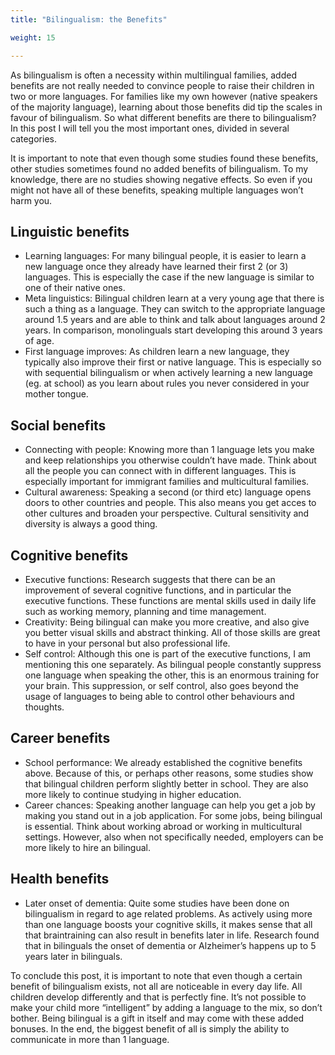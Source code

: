 ```yaml
---
title: "Bilingualism: the Benefits"

weight: 15

---
```

As bilingualism is often a necessity within multilingual families, added benefits are not really needed to convince people to raise their children in two or more languages. For families like my own however (native speakers of the majority language), learning about those benefits did tip the scales in favour of bilingualism. So what different benefits are there to bilingualism? In this post I will tell you the most important ones, divided in several categories.

It is important to note that even though some studies found these benefits, other studies sometimes found no added benefits of bilingualism. To my knowledge, there are no studies showing negative effects. So even if you might not have all of these benefits, speaking multiple languages won’t harm you.
## Linguistic benefits

- Learning languages: For many bilingual people, it is easier to learn a new language once they already have learned their first 2 (or 3) languages. This is especially the case if the new language is similar to one of their native ones.
- Meta linguistics: Bilingual children learn at a very young age that there is such a thing as a language. They can switch to the appropriate language around 1.5 years and are able to think and talk about languages around 2 years. In comparison, monolinguals start developing this around 3 years of age.
- First language improves: As children learn a new language, they typically also improve their first or native language. This is especially so with sequential bilingualism or when actively learning a new language (eg. at school) as you learn about rules you never considered in your mother tongue.

## Social benefits

- Connecting with people: Knowing more than 1 language lets you make and keep relationships you otherwise couldn’t have made. Think about all the people you can connect with in different languages. This is especially important for immigrant families and multicultural families.
- Cultural awareness: Speaking a second (or third etc) language opens doors to other countries and people. This also means you get acces to other cultures and broaden your perspective. Cultural sensitivity and diversity is always a good thing.

## Cognitive benefits

- Executive functions: Research suggests that there can be an improvement of several cognitive functions, and in particular the executive functions. These functions are mental skills used in daily life such as working memory, planning and time management.
- Creativity: Being bilingual can make you more creative, and also give you better visual skills and abstract thinking. All of those skills are great to have in your personal but also professional life.
- Self control: Although this one is part of the executive functions, I am mentioning this one separately. As bilingual people constantly suppress one language when speaking the other, this is an enormous training for your brain. This suppression, or self control, also goes beyond the usage of languages to being able to control other behaviours and thoughts. 

## Career benefits

- School performance: We already established the cognitive benefits above. Because of this, or perhaps other reasons, some studies show that bilingual children perform slightly better in school. They are also more likely to continue studying in higher education.
- Career chances: Speaking another language can help you get a job by making you stand out in a job application. For some jobs, being bilingual is essential. Think about working abroad or working in multicultural settings. However, also when not specifically needed, employers can be more likely to hire an bilingual.

## Health benefits

- Later onset of dementia: Quite some studies have been done on bilingualism in regard to age related problems. As actively using more than one language boosts your cognitive skills, it makes sense that all that braintraining can also result in benefits later in life. Research found that in bilinguals the onset of dementia or Alzheimer’s happens up to 5 years later in bilinguals.

To conclude this post, it is important to note that even though a certain benefit of bilingualism exists, not all are noticeable in every day life. All children develop differently and that is perfectly fine. It’s not possible to make your child more “intelligent” by adding a language to the mix, so don’t bother. Being bilingual is a gift in itself and may come with these added bonuses. In the end, the biggest benefit of all is simply the ability to communicate in more than 1 language. 